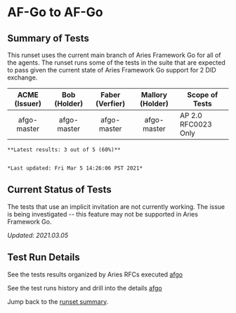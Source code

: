 # AF-Go to AF-Go

## Summary of Tests


 This runset uses the current main branch of Aries Framework Go for all of the agents. The runset runs some of the tests in the suite
 that are expected to pass given the current state of Aries Framework Go support for 2 DID exchange.
 


|  ACME (Issuer) | Bob (Holder) | Faber (Verfier) | Mallory (Holder) | Scope of Tests |
| :------------: | :----------: | :-------------: | :--------------: | -------------- |
| afgo-master | afgo-master | afgo-master | afgo-master | AP 2.0 RFC0023 Only |

```tip
**Latest results: 3 out of 5 (60%)**


*Last updated: Fri Mar 5 14:26:06 PST 2021*
```

## Current Status of Tests

The tests that use an implicit invitation are not currently working. The issue is being investigated -- this feature may not be
supported in Aries Framework Go.

*Updated: 2021.03.05*

## Test Run Details
See the tests results organized by Aries RFCs executed [afgo](https://allure.vonx.io/api/allure-docker-service/projects/afgo/reports/latest/index.html?redirect=false#behaviors)

See the test runs history and drill into the details [afgo](https://allure.vonx.io/allure-docker-service-ui/projects/afgo/reports/latest)

Jump back to the [runset summary](./README.md).

